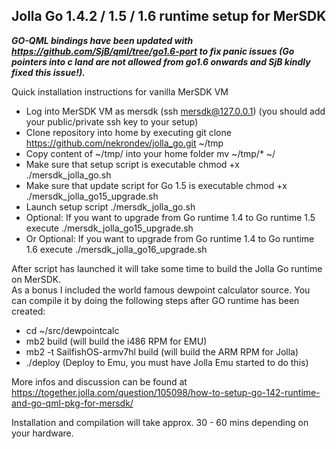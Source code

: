 ## Jolla Go 1.4.2 / 1.5 / 1.6 runtime setup for MerSDK

***GO-QML bindings have been updated with https://github.com/SjB/qml/tree/go1.6-port to fix panic issues (Go pointers into c land are not allowed from go1.6 onwards and SjB kindly fixed this issue!).***

Quick installation instructions for vanilla MerSDK VM<br>
- Log into MerSDK VM as mersdk (ssh mersdk@127.0.0.1) (you should add your public/private ssh key to your setup)
- Clone repository into home by executing git clone https://github.com/nekrondev/jolla_go.git ~/tmp
- Copy content of ~/tmp/ into your home folder mv ~/tmp/* ~/
- Make sure that setup script is executable chmod +x ./mersdk_jolla_go.sh
- Make sure that update script for Go 1.5 is executable chmod +x ./mersdk_jolla_go15_upgrade.sh
- Launch setup script ./mersdk_jolla_go.sh
- Optional: If you want to upgrade from Go runtime 1.4 to Go runtime 1.5 execute ./mersdk_jolla_go15_upgrade.sh
- Or Optional: If you want to upgrade from Go runtime 1.4 to Go runtime 1.6 execute ./mersdk_jolla_go16_upgrade.sh

After script has launched it will take some time to build the Jolla Go runtime on MerSDK.<br>
As a bonus I included the world famous dewpoint calculator source. You can compile it by doing the following steps after 
GO runtime has been created:<br>

 - cd ~/src/dewpointcalc
 - mb2 build (will build the i486 RPM for EMU)
 - mb2 -t SailfishOS-armv7hl build (will build the ARM RPM for Jolla)
 - ./deploy (Deploy to Emu, you must have Jolla Emu started to do this)
 
More infos and discussion can be found at https://together.jolla.com/question/105098/how-to-setup-go-142-runtime-and-go-qml-pkg-for-mersdk/

Installation and compilation will take approx. 30 - 60 mins depending on your hardware.
